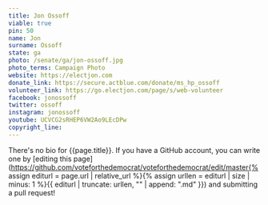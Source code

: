 ```yaml
---
title: Jon Ossoff
viable: true
pin: 50
name: Jon
surname: Ossoff
state: ga
photo: /senate/ga/jon-ossoff.jpg
photo_terms: Campaign Photo
website: https://electjon.com
donate_link: https://secure.actblue.com/donate/ms_hp_ossoff
volunteer_link: https://go.electjon.com/page/s/web-volunteer
facebook: jonossoff
twitter: ossoff
instagram: jonossoff
youtube: UCVCG2sRHEP6VW2Ao9LEcDPw
copyright_line: 
---
```

There's no bio for {{page.title}}. If you have a GitHub account, you can write one by [editing this page](https://github.com/voteforthedemocrat/voteforthedemocrat/edit/master{% assign editurl = page.url | relative_url %}{% assign urllen = editurl | size | minus: 1 %}{{ editurl | truncate: urllen, "" | append: ".md" }}) and submitting a pull request!